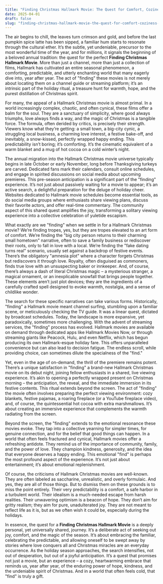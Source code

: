 ```yaml
---
title: "Finding Christmas Hallmark Movie: The Quest for Comfort, Coziness, and Yuletide Magic"
date: 2025-04-01
draft: false
slug: "finding-christmas-hallmark-movie-the-quest-for-comfort-coziness-and-yuletide-magic" 
---
```


The air begins to chill, the leaves turn crimson and gold, and before the last pumpkin spice latte has been sipped, a familiar hum starts to resonate through the cultural ether. It’s the subtle, yet undeniable, precursor to the most wonderful time of the year, and for millions, it signals the beginning of a beloved annual tradition: the quest for the perfect **Finding Christmas Hallmark Movie**. More than just a channel, more than just a collection of films, Hallmark has cultivated an entire seasonal phenomenon, a comforting, predictable, and utterly enchanting world that many eagerly dive into, year after year. The act of "finding" these movies is not merely about locating them on a channel guide or streaming platform; it’s an intrinsic part of the holiday ritual, a treasure hunt for warmth, hope, and the purest distillation of Christmas spirit.

For many, the appeal of a Hallmark Christmas movie is almost primal. In a world increasingly complex, chaotic, and often cynical, these films offer a balm for the soul. They are a sanctuary of simplicity, where good always triumphs, love always finds a way, and the magic of Christmas is a tangible force. The formula, often derided by critics, is precisely their strength. Viewers know what they’re getting: a small town, a big-city cynic, a struggling local business, a charming love interest, a festive bake-off, and inevitably, a snow-kissed, perfectly wrapped happy ending. This predictability isn’t boring; it’s comforting. It’s the cinematic equivalent of a warm blanket and a mug of hot cocoa on a cold winter’s night.

The annual migration into the Hallmark Christmas movie universe typically begins in late October or early November, long before Thanksgiving turkeys are carved. Dedicated fans mark their calendars, consult online schedules, and engage in spirited discussions on social media about upcoming premieres. This pre-season anticipation is a significant part of the "finding" experience. It’s not just about passively waiting for a movie to appear; it’s an active search, a delightful preparation for the deluge of holiday cheer. Websites dedicated to Hallmark movie schedules become essential tools, as do social media groups where enthusiasts share viewing plans, discuss their favorite actors, and offer real-time commentary. The community aspect of this shared quest amplifies the joy, transforming a solitary viewing experience into a collective celebration of yuletide escapism.

What exactly are we "finding" when we settle in for a Hallmark Christmas movie? We’re finding tropes, yes, but they are tropes elevated to an art form of comfort. We’re finding the "big city person returns to their charming small hometown" narrative, often to save a family business or rediscover their roots, only to fall in love with a local. We’re finding the "fake dating turns real" scenario, usually set against a backdrop of festive events. There’s the obligatory "amnesia plot" where a character forgets Christmas but rediscovers it through love. Royalty, often disguised as commoners, finds true love with an unsuspecting baker or innkeeper. And, of course, there’s always a dash of literal Christmas magic – a mysterious stranger, a magical ornament, or an inexplicable snowfall that brings people together. These elements aren’t just plot devices; they are the ingredients of a carefully crafted spell designed to evoke warmth, nostalgia, and a sense of childlike wonder.

The search for these specific narratives can take various forms. Historically, "finding" a Hallmark movie meant channel surfing, stumbling upon a familiar scene, or meticulously checking the TV guide. It was a linear quest, dictated by broadcast schedules. Today, the landscape is more expansive, yet paradoxically, sometimes more challenging. With the advent of streaming services, the "finding" process has evolved. Hallmark movies are available on demand through dedicated apps like Hallmark Movies Now, or through streaming giants like Peacock, Hulu, and even Netflix, which has begun producing its own Hallmark-esque holiday fare. This offers unparalleled convenience but can also lead to decision fatigue. The endless scroll, while providing choice, can sometimes dilute the specialness of the "find."

Yet, even in the age of on-demand, the thrill of the premiere remains potent. There’s a unique satisfaction in "finding" a brand-new Hallmark Christmas movie on its debut night, joining fellow enthusiasts in a shared, live viewing experience. It’s akin to opening a perfectly wrapped present on Christmas morning – the anticipation, the reveal, and the immediate immersion in its festive contents. This ritual extends beyond the screen. The act of "finding" the movie often involves preparing the perfect viewing environment: cozy blankets, festive pajamas, a roaring fireplace (or a YouTube fireplace video), and, of course, the quintessential hot cocoa with extra marshmallows. It’s about creating an immersive experience that complements the warmth radiating from the screen.

Beyond the screen, the "finding" extends to the emotional resonance these movies evoke. They tap into a collective yearning for simpler times, for genuine connection, and for the belief that good things can happen. In a world that often feels fractured and cynical, Hallmark movies offer a refreshing antidote. They remind us of the importance of community, family, and the power of love. They champion kindness, generosity, and the idea that everyone deserves a happy ending. This emotional "find" is perhaps the most profound aspect of the experience. It’s not just about entertainment; it’s about emotional replenishment.

Of course, the criticisms of Hallmark Christmas movies are well-known. They are often labeled as saccharine, unrealistic, and overly formulaic. And yes, they are all of those things. But to dismiss them on these grounds is to miss the point entirely. Their very predictability is a comfort, a safe harbor in a turbulent world. Their idealism is a much-needed escape from harsh realities. Their unwavering optimism is a beacon of hope. They don’t aim for gritty realism; they aim for pure, unadulterated joy. They are not meant to reflect life as it is, but as we often wish it could be, especially during the holidays.

In essence, the quest for a **Finding Christmas Hallmark Movie** is a deeply personal, yet universally shared, journey. It’s a deliberate act of seeking out joy, comfort, and the magic of the season. It’s about embracing the familiar, celebrating the predictable, and allowing oneself to be swept away by stories where love conquers all and Christmas miracles are an everyday occurrence. As the holiday season approaches, the search intensifies, not out of desperation, but out of a joyful anticipation. It’s a quest that promises not just a movie, but an experience – a cozy, heartwarming embrace that reminds us, year after year, of the enduring power of hope, kindness, and the undeniable spirit of Christmas. And in a world that often feels cold, that "find" is truly a gift.